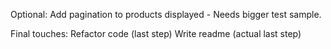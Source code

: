 Optional:
Add pagination to products displayed - Needs bigger test sample.

Final touches:
Refactor code (last step)
Write readme (actual last step)